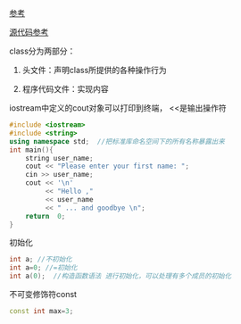 [参考](https://codeantenna.com/a/dh6ZYXQWvl)

[源代码参考](https://blog.csdn.net/m0_46181359/category_11141582.html)

class分为两部分：

1. 头文件：声明class所提供的各种操作行为

2. 程序代码文件：实现内容

iostream中定义的cout对象可以打印到终端， <<是输出操作符

```c++
#include <iostream>
#include <string>
using namespace std;  //把标准库命名空间下的所有名称暴露出来
int main(){
    string user_name;
    cout << "Please enter your first name: ";
    cin >> user_name;
    cout << '\n'
         << "Hello ,"
         << user_name
         << " ... and goodbye \n";
    return  0;
}
```



初始化

```c++
int a; //不初始化
int a=0; //=初始化
int a(0);  //构造函数语法 进行初始化，可以处理有多个成员的初始化
```



不可变修饰符const

```c++
const int max=3;
```

